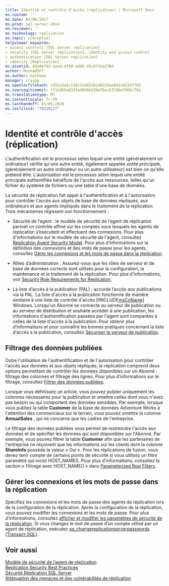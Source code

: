 ```yaml
---
title: Identité et contrôle d’accès (réplication) | Microsoft Docs
ms.custom: ''
ms.date: 03/06/2017
ms.prod: sql-server-2014
ms.reviewer: ''
ms.technology: replication
ms.topic: conceptual
helpviewer_keywords:
- access controls [SQL Server replication]
- security [SQL Server replication], identity and access control
- authentication [SQL Server replication]
- identity [Replication]
ms.assetid: 4da0e793-1ee4-4f69-a80b-45c6732a238d
author: MashaMSFT
ms.author: mathoma
manager: craigg
ms.openlocfilehash: cd51a3e4c139c52d6510140324ae042c653377b5
ms.sourcegitcommit: ff1bd69a8335ad656b220e78acb37dbef86bc78a
ms.translationtype: MT
ms.contentlocale: fr-FR
ms.lasthandoff: 03/05/2020
ms.locfileid: "78339127"
---
```

# <a name="identity-and-access-control-replication"></a>Identité et contrôle d'accès (réplication)
  L'authentification est le processus selon lequel une entité (généralement un ordinateur) vérifie qu'une autre entité, également appelée *entité principale*, (généralement un autre ordinateur ou un autre utilisateur) est bien ce qu'elle prétend être. L'autorisation est le processus selon lequel une entité principale authentifiée bénéficie de l'accès aux ressources, telles qu'un fichier du système de fichiers ou une table d'une base de données.  
  
 La sécurité de réplication fait appel à l'authentification et à l'autorisation pour contrôler l'accès aux objets de base de données répliqués, aux ordinateurs et aux agents impliqués dans le traitement de la réplication. Trois mécanismes régissent son fonctionnement :  
  
-   Sécurité de l’agent : le modèle de sécurité de l’agent de réplication permet un contrôle affiné sur les comptes sous lesquels les agents de réplication s’exécutent et effectuent des connexions. Pour plus d'informations sur le modèle de sécurité de l'agent, consultez [Replication Agent Security Model](replication-agent-security-model.md). Pour plus d’informations sur la définition des connexions et des mots de passe pour les agents, consultez [Gérer les connexions et les mots de passe dans la réplication](identity-and-access-control-replication.md#manage-logins-and-passwords-in-replication).  
  
-   Rôles d’administration : Assurez-vous que les rôles de serveur et de base de données corrects sont utilisés pour la configuration, la maintenance et le traitement de la réplication. Pour plus d’informations, voir [Security Role Requirements for Replication](security-role-requirements-for-replication.md).  
  
-   La liste d’accès à la publication (PAL) : accorde l’accès aux publications via la PAL. La liste d'accès à la publication fonctionne de manière similaire à une liste de contrôle d'accès [!INCLUDE[msCoName](../../../includes/msconame-md.md)] Windows. Lorsqu'un Abonné se connecte au serveur de publication ou au serveur de distribution et souhaite accéder à une publication, les informations d'authentification passées par l'agent sont comparées à celles de la liste d'accès à la publication. Pour obtenir plus d’informations et pour connaître les bonnes pratiques concernant la liste d’accès à la publication, consultez [Sécuriser le serveur de publication](secure-the-publisher.md).  
  
## <a name="filtering-published-data"></a>Filtrage des données publiées  
 Outre l'utilisation de l'authentification et de l'autorisation pour contrôler l'accès aux données et aux objets répliqués, la réplication comprend deux options permettant de contrôler les données disponibles sur un Abonné : filtrage des colonnes et filtrage des lignes. Pour plus d’informations sur le filtrage, consultez [Filtrer des données publiées](../publish/filter-published-data.md).  
  
 Lorsque vous définissez un article, vous pouvez publier uniquement les colonnes nécessaires pour la publication et omettre celles dont vous n'avez pas besoin ou qui comportent des données sensibles. Par exemple, lorsque vous publiez la table **Customer** de la base de données Adventure Works à l'attention des commerciaux sur le terrain, vous pouvez omettre la colonne **AnnualSales** , qui ne concerne que les cadres de l'entreprise.  
  
 Le filtrage des données publiées vous permet de restreindre l'accès aux données et de spécifier les données qui sont disponibles sur l'Abonné. Par exemple, vous pouvez filtrer la table **Customer** afin que les partenaires de l'entreprise ne reçoivent que les informations sur les clients dont la colonne **ShareInfo** possède la valeur « Oui ». Pour les réplications de fusion, vous devez tenir compte de certains points de sécurité si vous utilisez un filtre paramétré qui inclut HOST_NAME(). Pour plus d'informations, consultez la section « Filtrage avec HOST_NAME() » dans [Parameterized Row Filters](../merge/parameterized-filters-parameterized-row-filters.md).  

## <a name="manage-logins-and-passwords-in-replication"></a>Gérer les connexions et les mots de passe dans la réplication
  Spécifiez les connexions et les mots de passe des agents de réplication lors de la configuration de la réplication. Après la configuration de la réplication, vous pouvez modifier les connexions et les mots de passe. Pour plus d’informations, consultez [afficher et modifier les paramètres de sécurité de la réplication](view-and-modify-replication-security-settings.md). Si vous changez le mot de passe d’un compte utilisé par un agent de réplication, exécutez [sp_changereplicationserverpasswords &#40;Transact-SQL&#41;](/sql/relational-databases/system-stored-procedures/sp-changereplicationserverpasswords-transact-sql).  
  
## <a name="see-also"></a>Voir aussi  
 [Modèle de sécurité de l’agent de réplication](replication-agent-security-model.md)   
 [Replication Security Best Practices](replication-security-best-practices.md)   
 [Sécurité Réplication SQL Server](view-and-modify-replication-security-settings.md)   
 [Atténuation des menaces et des vulnérabilités de réplication](threat-and-vulnerability-mitigation-replication.md)   

  
  
